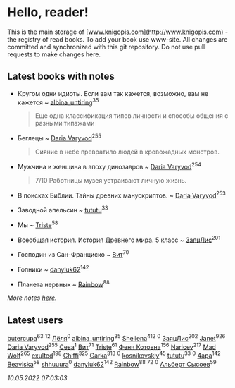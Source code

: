 # Hello, reader!
This is the main storage of [www.knigopis.com](http://www.knigopis.com) - the registry of read books.
To add your book use www-site. All changes are committed and synchronized with this git repository.
Do not use pull requests to make changes here.


## Latest books with notes
* Кругом одни идиоты. Если вам так кажется, возможно, вам не кажется ~ [albina_untiring](users/257/2579695-vkontakte)<sup>35</sup>
    > Еще одна классификация типов личности и способы общения с разными типажами

* Беглецы ~ [Daria Varyvod](users/829/829893410524253-facebook)<sup>255</sup>
    > Сияние в небе превратило людей в кровожадных монстров.

* Мужчина и женщина в эпоху динозавров ~ [Daria Varyvod](users/829/829893410524253-facebook)<sup>254</sup>
    > 7/10 Работницы музея устраивают личную жизнь.

* В поисках Библии. Тайны древних манускриптов. ~ [Daria Varyvod](users/829/829893410524253-facebook)<sup>253</sup>

* Заводной апельсин ~ [tututu](users/135/135685382-vkontakte)<sup>33</sup>

* Мы ~ [Triste](users/517/5175580462988229760-mailru)<sup>58</sup>

* Всеобщая история. История Древнего мира. 5 класс ~ [ЗаяцЛис](users/112/112388384595246311466-google)<sup>201</sup>

* Господин из Сан-Франциско ~ [Вит](users/300/300273923-vkontakte)<sup>70</sup>

* Гопники ~ [danyluk62](users/374/374149854-vkontakte)<sup>142</sup>

* Планета нервных ~ [Rainbow](users/109/109787328219839805802-google)<sup>88</sup>


_More notes [here](latest_books_with_notes.md)._


## Latest users
[butercupa](users/193/193697993-vkontakte)<sup>63</sup> 
[](users/101/101923253879668330026-google)<sup>12</sup> 
[Лёля](users/116/116548990352210245412-google)<sup>0</sup> 
[albina_untiring](users/257/2579695-vkontakte)<sup>35</sup> 
[Shellena](users/134/13413591548892934957-mailru)<sup>412</sup> 
[](users/112/112360297236443517414-google)<sup>0</sup> 
[ЗаяцЛис](users/112/112388384595246311466-google)<sup>202</sup> 
[Janet](users/108/108113656204404967440-google)<sup>926</sup> 
[Daria Varyvod](users/829/829893410524253-facebook)<sup>255</sup> 
[Сева](users/107/107315264267680118871-google)<sup>1</sup> 
[Вит](users/300/300273923-vkontakte)<sup>71</sup> 
[Triste](users/517/5175580462988229760-mailru)<sup>61</sup> 
[Феня Котовна](users/109/109746193906459706720-google)<sup>156</sup> 
[Naricev](users/107/107090515204537133928-google)<sup>217</sup> 
[Mad Wolf](users/947/94738840-vkontakte)<sup>265</sup> 
[exulted](users/100/100599204551896265722-google)<sup>198</sup> 
[Chiffi](users/105/105831994080785626680-google)<sup>325</sup> 
[Garka](users/115/115753719718250012620-google)<sup>313</sup> 
[](users/300/300591143-vkontakte)<sup>0</sup> 
[kosnikovskiy](users/118/118261627879855357372-google)<sup>45</sup> 
[tututu](users/135/135685382-vkontakte)<sup>33</sup> 
[](users/500/500496760-vkontakte)<sup>0</sup> 
[4apa](users/117/117392596378069249667-google)<sup>142</sup> 
[Beaviska](users/102/10202544960024508-facebook)<sup>58</sup> 
[shhuuura](users/487/487658183-vkontakte)<sup>0</sup> 
[danyluk62](users/374/374149854-vkontakte)<sup>142</sup> 
[Rainbow](users/109/109787328219839805802-google)<sup>88</sup> 
[](users/153/1537586159620888-facebook)<sup>72</sup> 
[](users/111/111586810468624698331-google)<sup>0</sup> 
[Альберт Сысоев](users/474/47446642-vkontakte)<sup>59</sup> 


_10.05.2022 07:03:03_
